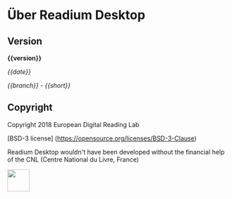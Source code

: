 # Über Readium Desktop

## Version

**{{version}}**

*{{date}}*

*{{branch}} - {{short}}*

## Copyright

Copyright 2018 European Digital Reading Lab

[BSD-3 license] (https://opensource.org/licenses/BSD-3-Clause)

Readium Desktop wouldn't have been developed without the financial help
of the CNL (Centre National du Livre, France)

<img src="{{cnlLogoUrl}}" height="50" />
